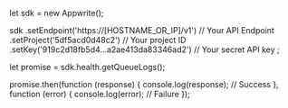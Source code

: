 let sdk = new Appwrite();

sdk
    .setEndpoint('https://[HOSTNAME_OR_IP]/v1') // Your API Endpoint
    .setProject('5df5acd0d48c2') // Your project ID
    .setKey('919c2d18fb5d4...a2ae413da83346ad2') // Your secret API key
;

let promise = sdk.health.getQueueLogs();

promise.then(function (response) {
    console.log(response); // Success
}, function (error) {
    console.log(error); // Failure
});
